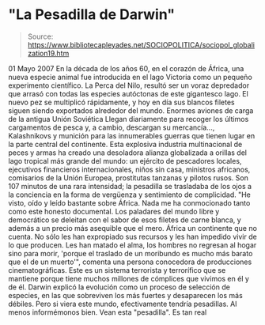 # "La Pesadilla de Darwin"

> Source: https://www.bibliotecapleyades.net/SOCIOPOLITICA/sociopol_globalization19.htm

01 Mayo 2007
En la década de los años 60, en el corazón de África, una nueva especie
animal fue introducida en el lago Victoria como un pequeño experimento
científico. La Perca del Nilo, resultó ser un voraz depredador que arrasó
con todas las especies autóctonas de este gigantesco lago.
El nuevo pez se
multiplicó rápidamente, y hoy en día sus blancos filetes siguen siendo
exportados alrededor del mundo. Enormes aviones de carga de la antigua Unión
Soviética Llegan diariamente para recoger los últimos cargamentos de pesca
y, a cambio, descargan su mercancía..., Kalashnikovs y munición para las
innumerables guerras que tienen lugar en la parte central del continente.
Esta explosiva industria multinacional de peces y
armas ha creado una
desoladora alianza globalizada a orillas del lago tropical más grande del
mundo: un ejército de pescadores locales, ejecutivos financieros
internacionales, niños sin casa, ministros africanos, comisarios de la Unión
Europea, prostitutas tanzanas y pilotos rusos.
Son 107 minutos de una rara
intensidad; la pesadilla se trasladaba de los ojos a la conciencia en la
forma de vergüenza y sentimiento de complicidad.
"He visto, oído y leído
bastante sobre África. Nada me ha conmocionado tanto como este honesto
documental. Los paladares del mundo libre y democrático se deleitan con el
sabor de esos filetes de carne blanca, y además a un precio más asequible
que el mero. África un continente que no cuenta.
No sólo les han expropiado
sus recursos y les han impedido vivir de lo que producen. Les han matado el
alma, los hombres no regresan al hogar sino para morir, 'porque el traslado
de un moribundo es mucho más barato que el de un muerto'", comenta una
persona conocedora de producciones cinematográficas.
Este es un sistema
terrorista y terrorífico que se mantiene porque tiene muchos millones de
cómplices que vivimos en él y de él. Darwin explicó la evolución como un
proceso de selección de especies, en las que sobreviven los más fuertes y
desaparecen los más débiles. Pero si viera este mundo, efectivamente tendría
pesadillas.
Al menos informémonos bien. Vean esta "pesadilla".
Es tan real
